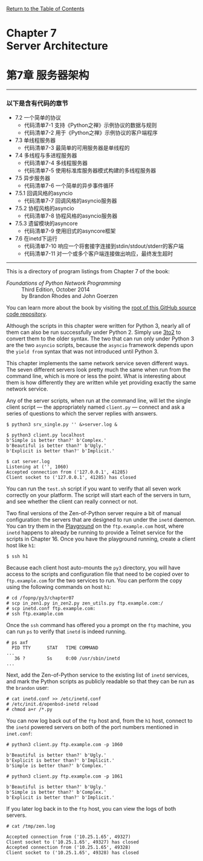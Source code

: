 [Return to the Table of Contents](https://github.com/brandon-rhodes/fopnp#readme)

# Chapter 7<br>Server Architecture
# 第7章 服务器架构
---
### 以下是含有代码的章节
* 7.2 一个简单的协议
    * 代码清单7-1 支持《Python之禅》示例协议的数据与规则
    * 代码清单7-2 用于《Python之禅》示例协议的客户端程序
* 7.3 单线程服务器
    * 代码清单7-3 最简单的可用服务器是单线程的
* 7.4 多线程与多进程服务器
    * 代码清单7-4 多线程服务器
    * 代码清单7-5 使用标准库服务器模式构建的多线程服务器
* 7.5 异步服务器
    * 代码清单7-6 一个简单的异步事件循环
* 7.5.1 回调风格的asyncio
    * 代码清单7-7 回调风格的asyncio服务器
* 7.5.2 协程风格的asyncio
    * 代码清单7-8 协程风格的asyncio服务器
* 7.5.3 遗留模块的asyncore
    * 代码清单7-9 使用旧式的asyncore框架
* 7.6 在inetd下运行
    * 代码清单7-10 响应一个将套接字连接到stdin/stdout/stderr的客户端
    * 代码清单7-11 对一个或多个客户端连接做出响应，最终发生超时
---    
This is a directory of program listings from Chapter 7 of the book:

<dl>
<dt><i>Foundations of Python Network Programming</i></dt>
<dd>
Third Edition, October 2014<br>
by Brandon Rhodes and John Goerzen
</dd>
</dl>

You can learn more about the book by visiting the
[root of this GitHub source code repository](https://github.com/brandon-rhodes/fopnp#readme).

Although the scripts in this chapter were written for Python 3, nearly
all of them can also be run successfully under Python 2.  Simply use
[3to2](https://pypi.python.org/pypi/3to2) to convert them to the older
syntax.  The two that can run only under Python 3 are the two `asyncio`
scripts, because the `asyncio` framework depends upon the `yield from`
syntax that was not introduced until Python 3.

This chapter implements the same network service seven different ways.
The seven different servers look pretty much the same when run from the
command line, which is more or less the point.  What is interesting
about them is how differently they are written while yet providing
exactly the same network service.

Any of the server scripts, when run at the command line, will let the
single client script — the appropriately named `client.py` — connect and
ask a series of questions to which the server replies with answers.

```
$ python3 srv_single.py '' &>server.log &
```

```
$ python3 client.py localhost
b'Simple is better than?' b'Complex.'
b'Beautiful is better than?' b'Ugly.'
b'Explicit is better than?' b'Implicit.'
```

```
$ cat server.log
Listening at ('', 1060)
Accepted connection from ('127.0.0.1', 41285)
Client socket to ('127.0.0.1', 41285) has closed
```

You can run the `test.sh` script if you want to verify that all seven
work correctly on your platform.  The script will start each of the
servers in turn, and see whether the client can really connect or not.

Two final versions of the Zen-of-Python server require a bit of manual
configuration: the servers that are designed to run under the `inetd`
daemon.  You can try them in the [Playground](../../playground#readme)
on the `ftp.example.com` host, where `inetd` happens to already be
running to provide a Telnet service for the scripts in Chapter 16.  Once
you have the playground running, create a client host like `h1`:

    $ ssh h1

Because each client host auto-mounts the `py3` directory, you will have
access to the scripts and configuration file that need to be copied over
to `ftp.example.com` for the two services to run.  You can perform the
copy using the following commands on host `h1`:

    # cd /fopnp/py3/chapter07
    # scp in_zen1.py in_zen2.py zen_utils.py ftp.example.com:/
    # scp inetd.conf ftp.example.com:
    # ssh ftp.example.com

Once the `ssh` command has offered you a prompt on the `ftp` machine,
you can run `ps` to verify that `inetd` is indeed running.

    # ps axf
      PID TTY      STAT   TIME COMMAND
    ...
       36 ?        Ss     0:00 /usr/sbin/inetd
    ...

Next, add the Zen-of-Python service to the existing list of `inetd`
services, and mark the Python scripts as publicly readable so that they
can be run as the `brandon` user:

    # cat inetd.conf >> /etc/inetd.conf
    # /etc/init.d/openbsd-inetd reload
    # chmod a+r /*.py

You can now log back out of the `ftp` host and, from the `h1` host,
connect to the `inetd` powered servers on both of the port numbers
mentioned in `inet.conf`:

    # python3 client.py ftp.example.com -p 1060

    b'Beautiful is better than?' b'Ugly.'
    b'Explicit is better than?' b'Implicit.'
    b'Simple is better than?' b'Complex.'

    # python3 client.py ftp.example.com -p 1061

    b'Beautiful is better than?' b'Ugly.'
    b'Simple is better than?' b'Complex.'
    b'Explicit is better than?' b'Implicit.'

If you later log back in to the `ftp` host, you can view the logs of
both servers.

    # cat /tmp/zen.log

    Accepted connection from ('10.25.1.65', 49327)
    Client socket to ('10.25.1.65', 49327) has closed
    Accepted connection from ('10.25.1.65', 49328)
    Client socket to ('10.25.1.65', 49328) has closed

